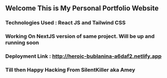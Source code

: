 ## Welcome This is My Personal Portfolio Website

### Technologies Used : React JS and Tailwind CSS

### Working On NextJS version of same project. Will be up and running soon

### Deployment Link : http://heroic-bublanina-a6daf2.netlify.app

### Till then Happy Hacking From SilentKiller aka Amey
